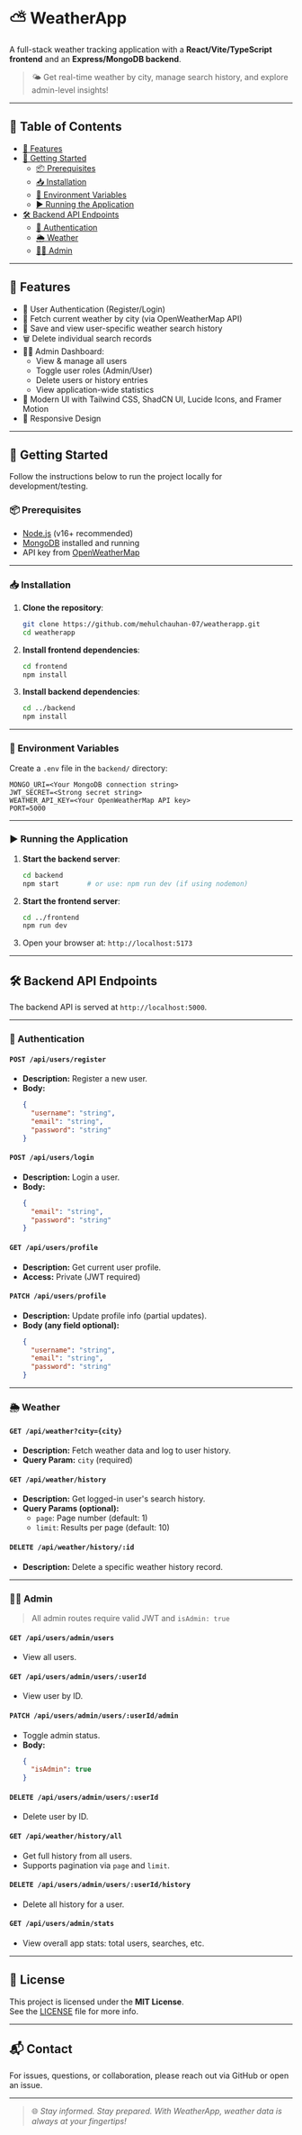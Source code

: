 # ⛅ WeatherApp

A full-stack weather tracking application with a **React/Vite/TypeScript frontend** and an **Express/MongoDB backend**.

> 🌤️ Get real-time weather by city, manage search history, and explore admin-level insights!

---

## 📑 Table of Contents

- [🌟 Features](#-features)
- [🚀 Getting Started](#-getting-started)
  - [📦 Prerequisites](#-prerequisites)
  - [📥 Installation](#-installation)
  - [🔐 Environment Variables](#-environment-variables)
  - [▶️ Running the Application](#-running-the-application)
- [🛠️ Backend API Endpoints](#-backend-api-endpoints)
  - [🔐 Authentication](#authentication)
  - [🌦️ Weather](#weather)
  - [🧑‍💼 Admin](#admin)

---

## 🌟 Features

- 🔐 User Authentication (Register/Login)
- 🌇 Fetch current weather by city (via OpenWeatherMap API)
- 💾 Save and view user-specific weather search history
- 🗑️ Delete individual search records
- 🧑‍💼 Admin Dashboard:
  - View & manage all users
  - Toggle user roles (Admin/User)
  - Delete users or history entries
  - View application-wide statistics
- 💅 Modern UI with Tailwind CSS, ShadCN UI, Lucide Icons, and Framer Motion
- 📱 Responsive Design

---

## 🚀 Getting Started

Follow the instructions below to run the project locally for development/testing.

### 📦 Prerequisites

- [Node.js](https://nodejs.org/) (v16+ recommended)
- [MongoDB](https://www.mongodb.com/) installed and running
- API key from [OpenWeatherMap](https://openweathermap.org/api)

---

### 📥 Installation

1. **Clone the repository**:

   ```bash
   git clone https://github.com/mehulchauhan-07/weatherapp.git
   cd weatherapp
   ```

2. **Install frontend dependencies**:

   ```bash
   cd frontend
   npm install
   ```

3. **Install backend dependencies**:
   ```bash
   cd ../backend
   npm install
   ```

---

### 🔐 Environment Variables

Create a `.env` file in the `backend/` directory:

```env
MONGO_URI=<Your MongoDB connection string>
JWT_SECRET=<Strong secret string>
WEATHER_API_KEY=<Your OpenWeatherMap API key>
PORT=5000
```

---

### ▶️ Running the Application

1. **Start the backend server**:

   ```bash
   cd backend
   npm start       # or use: npm run dev (if using nodemon)
   ```

2. **Start the frontend server**:

   ```bash
   cd ../frontend
   npm run dev
   ```

3. Open your browser at: `http://localhost:5173`

---

## 🛠️ Backend API Endpoints

The backend API is served at `http://localhost:5000`.

---

### 🔐 Authentication

#### `POST /api/users/register`

- **Description:** Register a new user.
- **Body:**
  ```json
  {
    "username": "string",
    "email": "string",
    "password": "string"
  }
  ```

#### `POST /api/users/login`

- **Description:** Login a user.
- **Body:**
  ```json
  {
    "email": "string",
    "password": "string"
  }
  ```

#### `GET /api/users/profile`

- **Description:** Get current user profile.
- **Access:** Private (JWT required)

#### `PATCH /api/users/profile`

- **Description:** Update profile info (partial updates).
- **Body (any field optional):**
  ```json
  {
    "username": "string",
    "email": "string",
    "password": "string"
  }
  ```

---

### 🌦️ Weather

#### `GET /api/weather?city={city}`

- **Description:** Fetch weather data and log to user history.
- **Query Param:** `city` (required)

#### `GET /api/weather/history`

- **Description:** Get logged-in user's search history.
- **Query Params (optional):**
  - `page`: Page number (default: 1)
  - `limit`: Results per page (default: 10)

#### `DELETE /api/weather/history/:id`

- **Description:** Delete a specific weather history record.

---

### 🧑‍💼 Admin

> All admin routes require valid JWT and `isAdmin: true`

#### `GET /api/users/admin/users`

- View all users.

#### `GET /api/users/admin/users/:userId`

- View user by ID.

#### `PATCH /api/users/admin/users/:userId/admin`

- Toggle admin status.
- **Body:**
  ```json
  {
    "isAdmin": true
  }
  ```

#### `DELETE /api/users/admin/users/:userId`

- Delete user by ID.

#### `GET /api/weather/history/all`

- Get full history from all users.
- Supports pagination via `page` and `limit`.

#### `DELETE /api/users/admin/users/:userId/history`

- Delete all history for a user.

#### `GET /api/users/admin/stats`

- View overall app stats: total users, searches, etc.

---

## 📄 License

This project is licensed under the **MIT License**.  
See the [LICENSE](LICENSE) file for more info.

---

## 📬 Contact

For issues, questions, or collaboration, please reach out via GitHub or open an issue.

---

> 🌐 _Stay informed. Stay prepared. With WeatherApp, weather data is always at your fingertips!_
